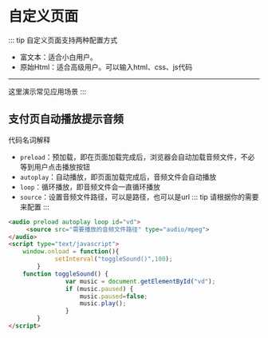 # 自定义页面
::: tip
自定义页面支持两种配置方式
- 富文本：适合小白用户。
- 原始Html：适合高级用户。可以输入html、css、js代码
---
这里演示常见应用场景
:::
## 支付页自动播放提示音频
代码名词解释
- `preload`：预加载，即在页面加载完成后，浏览器会自动加载音频文件，不必等到用户点击播放按钮
- `autoplay`：自动播放，即页面加载完成后，音频文件会自动播放
- `loop`：循环播放，即音频文件会一直循环播放
- `source`：设置音频文件路径，可以是路径，也可以是url
::: tip
请根据你的需要来配置
:::
```html
<audio preload autoplay loop id="vd">
     <source src="需要播放的音频文件路径" type="audio/mpeg">
</audio>
<script type="text/javascript">
    window.onload = function(){
             setInterval("toggleSound()",100);
        }
    function toggleSound() {
                var music = document.getElementById("vd");
                if (music.paused) {
                    music.paused=false;
                    music.play();
                }    
        }
</script>
```